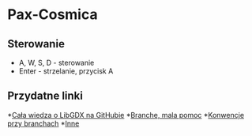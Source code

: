 Pax-Cosmica
===========


## Sterowanie 
* A, W, S, D - sterowanie
* Enter - strzelanie, przycisk A

## Przydatne linki
*[Cała wiedza o LibGDX na GitHubie](https://github.com/libgdx/libgdx/wiki/Introduction)
*[Branche, mala pomoc](http://git-scm.com/book/en/v2/Git-Branching-Basic-Branching-and-Merging)
*[Konwencje przy branchach](https://gist.github.com/digitaljhelms/4287848)
*[Inne](http://i.imgur.com/xgYL5Zc.gifv)
